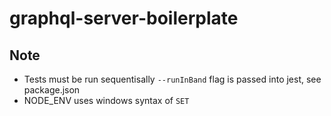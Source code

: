 # graphql-server-boilerplate
 
## Note
- Tests must be run sequentisally `--runInBand` flag is passed into jest, see package.json
- NODE_ENV uses windows syntax of `SET`
